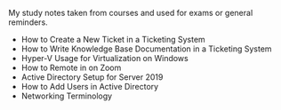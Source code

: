 My study notes taken from courses and used for exams or general reminders.

- How to Create a New Ticket in a Ticketing System
- How to Write Knowledge Base Documentation in a Ticketing System
- Hyper-V Usage for Virtualization on Windows
- How to Remote in on Zoom
- Active Directory Setup for Server 2019
- How to Add Users in Active Directory
- Networking Terminology 
